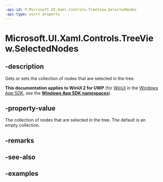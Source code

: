 ```yaml
---
-api-id: P:Microsoft.UI.Xaml.Controls.TreeView.SelectedNodes
-api-type: winrt property
---
```

<!-- Property syntax.
public IVector<TreeViewNode> SelectedNodes { get; }
-->

# Microsoft.UI.Xaml.Controls.TreeView.SelectedNodes


## -description

Gets or sets the collection of nodes that are selected in the tree.


**This documentation applies to WinUI 2 for UWP** (for [WinUI](/windows/apps/winui/winui3/) in the [Windows App SDK](/windows/apps/windows-app-sdk/), see the **[Windows App SDK namespaces](/windows/windows-app-sdk/api/winrt/)**).

## -property-value

The collection of nodes that are selected in the tree. The default is an empty collection.


## -remarks


## -see-also


## -examples


